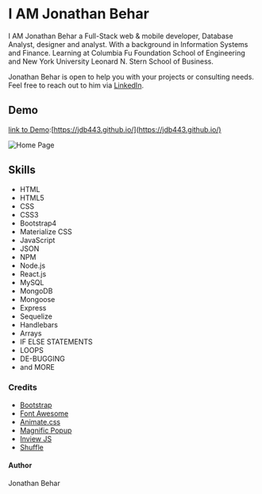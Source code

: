 # I AM Jonathan Behar

I AM Jonathan Behar a Full-Stack web & mobile developer, Database Analyst, designer and analyst. With a background in Information Systems and Finance. Learning at Columbia Fu Foundation School of Engineering and New York University Leonard N. Stern School of Business.

Jonathan Behar is open to help you with your projects or consulting needs.
Feel free to reach out to him via [LinkedIn](https://www.linkedin.com/in/jbehar/ 'LinkedIn').

## Demo

[link to Demo](https://jdb443.github.io/):[https://jdb443.github.io/](https://jdb443.github.io/)
<!-- <img src="./assets/images/works/jdb443_Home_Page_DCA.png"> -->
![Home Page](./assets/images/works/jdb443_Home_Page_DCA.png)

## Skills

- HTML
- HTML5
- CSS
- CSS3
- Bootstrap4
- Materialize CSS
- JavaScript
- JSON
- NPM
- Node.js
- React.js
- MySQL
- MongoDB
- Mongoose
- Express
- Sequelize
- Handlebars
- Arrays
- IF ELSE STATEMENTS
- LOOPS
- DE-BUGGING
- and MORE

### Credits

- <a href="http://getbootstrap.com/" target="_blank">Bootstrap</a>
- <a href="https://fortawesome.github.io/Font-Awesome/" target="_blank">Font Awesome</a>
- <a href="https://daneden.github.io/animate.css/" target="_blank">Animate.css</a>
- <a href="http://dimsemenov.com/plugins/magnific-popup/" target="_blank">Magnific Popup</a>
- <a href="https://github.com/protonet/jquery.inview" target="_blank">Inview JS</a>
- <a href="http://vestride.github.io/Shuffle/" target="_blank">Shuffle</a>

#### Author

Jonathan Behar
